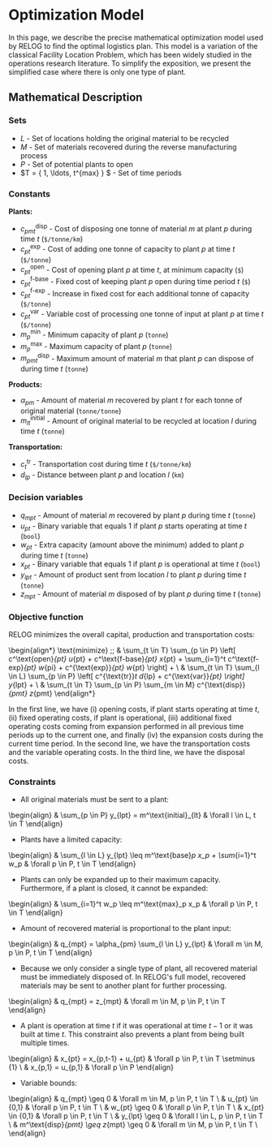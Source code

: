 # Optimization Model

In this page, we describe the precise mathematical optimization model used by RELOG to find the optimal logistics plan. This model is a variation of the classical Facility Location Problem, which has been widely studied in the operations research literature. To simplify the exposition, we present the simplified case where there is only one type of plant.

## Mathematical Description

### Sets

* $L$ - Set of locations holding the original material to be recycled
* $M$ - Set of materials recovered during the reverse manufacturing process
* $P$ - Set of potential plants to open
* $T = \{ 1, \ldots, t^{max} \} $ - Set of time periods

### Constants

**Plants:**

* $c^\text{disp}_{pmt}$ - Cost of disposing one tonne of material $m$ at plant $p$ during time $t$ (`$/tonne/km`)
* $c^\text{exp}_{pt}$ - Cost of adding one tonne of capacity to plant $p$ at time $t$ (`$/tonne`)
* $c^\text{open}_{pt}$ - Cost of opening plant $p$ at time $t$, at minimum capacity (`$`)
* $c^\text{f-base}_{pt}$ - Fixed cost of keeping plant $p$ open during time period $t$ (`$`)
* $c^\text{f-exp}_{pt}$ - Increase in fixed cost for each additional tonne of capacity (`$/tonne`)
* $c^\text{var}_{pt}$ - Variable cost of processing one tonne of input at plant $p$ at time $t$ (`$/tonne`)
* $m^\text{min}_p$ - Minimum capacity of plant $p$ (`tonne`)
* $m^\text{max}_p$ - Maximum capacity of plant $p$ (`tonne`)
* $m^\text{disp}_{pmt}$ - Maximum amount of material $m$ that plant $p$ can dispose of during time $t$ (`tonne`)

**Products:**

* $\alpha_{pm}$ - Amount of material $m$ recovered by plant $t$ for each tonne of original material (`tonne/tonne`)
* $m^\text{initial}_{lt}$ - Amount of original material to be recycled at location $l$ during time $t$ (`tonne`)

**Transportation:**

* $c^\text{tr}_{t}$ - Transportation cost during time $t$ (`$/tonne/km`)
* $d_{lp}$ - Distance between plant $p$ and location $l$ (`km`)


### Decision variables
* $q_{mpt}$ - Amount of material $m$ recovered by plant $p$ during time $t$ (`tonne`)
* $u_{pt}$ - Binary variable that equals 1 if plant $p$ starts operating at time $t$ (`bool`)
* $w_{pt}$ - Extra capacity (amount above the minimum) added to plant $p$ during time $t$ (`tonne`)
* $x_{pt}$ - Binary variable that equals 1 if plant $p$ is operational at time $t$ (`bool`)
* $y_{lpt}$ - Amount of product sent from location $l$ to plant $p$ during time $t$ (`tonne`)
* $z_{mpt}$ - Amount of material $m$ disposed of by plant $p$ during time $t$ (`tonne`)


### Objective function

RELOG minimizes the overall capital, production and transportation costs:

\begin{align*}
    \text{minimize} \;\; &
        \sum_{t \in T} \sum_{p \in P} \left[
                c^\text{open}_{pt} u_{pt} +
                c^\text{f-base}_{pt} x_{pt} +
                \sum_{i=1}^t c^\text{f-exp}_{pt} w_{pi} +
                c^{\text{exp}}_{pt} w_{pt}
            \right] + \\
    &
        \sum_{t \in T} \sum_{l \in L} \sum_{p \in P} \left[
            c^{\text{tr}}_t d_{lp} + c^{\text{var}}_{pt}
        \right]  y_{lpt} + \\
    &
        \sum_{t \in T} \sum_{p \in P} \sum_{m \in M} c^{\text{disp}}_{pmt} z_{pmt}
\end{align*}

In the first line, we have (i) opening costs, if plant starts operating at time $t$, (ii) fixed operating costs, if plant is operational, (iii) additional fixed operating costs coming from expansion performed in all previous time periods up to the current one, and finally (iv) the expansion costs during the current time period.
In the second line, we have the transportation costs and the variable operating costs.
In the third line, we have the disposal costs.

### Constraints

* All original materials must be sent to a plant:

\begin{align}
    & \sum_{p \in P} y_{lpt} = m^\text{initial}_{lt} 
        & \forall l \in L, t \in T
\end{align}

* Plants have a limited capacity:

\begin{align}
    & \sum_{l \in L} y_{lpt} \leq m^\text{base}_p x_p + \sum_{i=1}^t w_p
        & \forall p \in P, t \in T
\end{align}

* Plants can only be expanded up to their maximum capacity. Furthermore, if a plant is closed, it cannot be expanded:

\begin{align}
    & \sum_{i=1}^t w_p \leq m^\text{max}_p x_p
        & \forall p \in P, t \in T
\end{align}

* Amount of recovered material is proportional to the plant input: 

\begin{align}
    & q_{mpt} = \alpha_{pm} \sum_{l \in L} y_{lpt}
        & \forall m \in M, p \in P, t \in T
\end{align}

* Because we only consider a single type of plant, all recovered material must be immediately disposed of. In RELOG's full model, recovered materials may be sent to another plant for further processing.

\begin{align}
    & q_{mpt} = z_{mpt}
        & \forall m \in M, p \in P, t \in T
\end{align}

* A plant is operation at time $t$ if it was operational at time $t-1$ or it was built at time $t$. This constraint also prevents a plant from being built multiple times.

\begin{align}
    & x_{pt} = x_{p,t-1} + u_{pt}
        & \forall p \in P, t \in T \setminus \{1\} \\
    & x_{p,1} = u_{p,1}
        & \forall p \in P
\end{align}


* Variable bounds:

\begin{align}
    & q_{mpt} \geq 0
        & \forall m \in M, p \in P, t \in T \\
    & u_{pt} \in \{0,1\}
        & \forall p \in P, t \in T \\
    & w_{pt} \geq 0
        & \forall p \in P, t \in T \\
    & x_{pt} \in \{0,1\}
        & \forall p \in P, t \in T \\
    & y_{lpt} \geq 0
        & \forall l \in L, p \in P, t \in T \\
    & m^\text{disp}_{pmt} \geq z_{mpt} \geq 0
        & \forall m \in M, p \in P, t \in T \\
\end{align}
